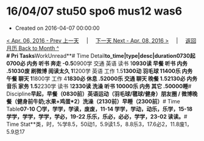 # 16/04/07 stu50 spo6 mus12 was6

* Created on 2016-04-07 00:00:00

[&lt; Apr. 06, 2016 - Prev 上一天](d06.md)     \|     [下一天 Next - Apr. 08, 2016 &gt;](d08.md)     \|     [返回月历 Back to Month ^](index.md)   
**\# Pri Tasks**WorkUnread**\# Time Detail**to\_time\|type\|desc\|duration0730起0700必 内务 听书 奔走 -0.5**0900学 交通 英语 读书 1**0930读 早餐 听书 内务 .51030废 刷微博 阅读太久 1**1200学 英语 工作 1.5**1300动 羽毛球 11400乐 内务 午餐 聊天 1**1800学 工作 4**1830必 休息 .52000乐 交通 聊天 晚餐 1.52130必 内务 音乐 家务 1.5**2230学 读书 1**2330读 洗澡 听书 10000乐 内务 其它 .50000睡**\# Discipline**早起，早餐（0830前）英语运动（羽毛球/毽球/健身）朋友圈 / 微博晚餐（健身前牛奶;水果+鸡蛋\*2）洗澡（2130前）早睡（2300前）**\# Time Table**07-10 〇学，学学，学读，废废，11-14 学学，学动，动乐，乐学，15-18 学学，学学，学学，学必，19-22 乐乐，乐必，必必，学学，23-02 读读。**\# Time Stat**类，时，%学8.5，50动1，5.9读1.5，8.8乐3，17.6必2，11.8废1，5.9总17

